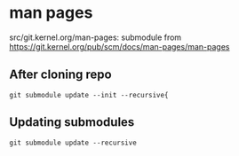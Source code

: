 # man pages

src/git.kernel.org/man-pages: submodule from https://git.kernel.org/pub/scm/docs/man-pages/man-pages 

## After cloning repo

    git submodule update --init --recursive{

## Updating submodules

    git submodule update --recursive
